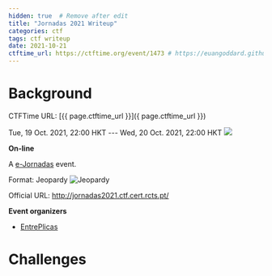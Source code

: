 ```yaml
---
hidden: true  # Remove after edit
title: "Jornadas 2021 Writeup"
categories: ctf
tags: ctf writeup
date: 2021-10-21
ctftime_url: https://ctftime.org/event/1473 # https://euangoddard.github.io/clipboard2markdown/
---
```

# Background
CTFTime URL: [{{ page.ctftime_url }}]({ page.ctftime_url }})

Tue, 19 Oct. 2021, 22:00 HKT --- Wed, 20 Oct. 2021, 22:00 HKT [![](https://ctftime.org/static/img/icon_cal.svg)](https://ctftime.org/event/1473.ics)

**On-line**

A [e-Jornadas](https://ctftime.org/ctf/537) event.

Format: Jeopardy ![Jeopardy](https://ctftime.org/static/images/ct/1.png)

Official URL: <http://jornadas2021.ctf.cert.rcts.pt/>

**Event organizers [](https://ctftime.org/for-organizers/)**

-   [EntrePlicas](https://ctftime.org/team/125607)

# Challenges
